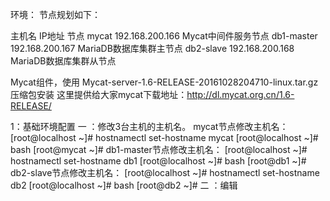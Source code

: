 环境：	节点规划如下：

主机名		IP地址			节点
mycat         192.168.200.166		Mycat中间件服务节点
db1-master    192.168.200.167		MariaDB数据库集群主节点
db2-slave     192.168.200.168		MariaDB数据库集群从节点

Mycat组件，使用 Mycat-server-1.6-RELEASE-20161028204710-linux.tar.gz 压缩包安装
这里提供给大家mycat下载地址：http://dl.mycat.org.cn/1.6-RELEASE/

1：基础环境配置
	一 ：修改3台主机的主机名。
	mycat节点修改主机名：
		[root@localhost ~]# hostnamectl set-hostname mycat
		[root@localhost ~]# bash
		[root@mycat ~]#
	db1-master节点修改主机名：
		[root@localhost ~]# hostnamectl set-hostname db1
		[root@localhost ~]# bash
		[root@db1 ~]# 
	db2-slave节点修改主机名：
		[root@localhost ~]# hostnamectl set-hostname db2
		[root@localhost ~]# bash
		[root@db2 ~]# 
	二 ：编辑